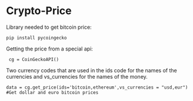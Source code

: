 # Crypto-Price
Library needed to get bitcoin price:

    pip install pycoingecko

Getting the price from a special api:

     cg = CoinGeckoAPI()
     
Two currency codes that are used in the ids code for the names of the currencies and vs_currencies for the names of the money.

    data = cg.get_price(ids='bitcoin,ethereum',vs_currencies = "usd,eur") #Get dollar and euro bitcoin prices
